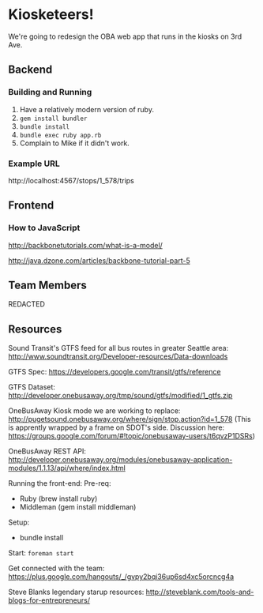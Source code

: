# Kiosketeers!

We're going to redesign the OBA web app that runs in the kiosks on 3rd Ave.

## Backend

### Building and Running

1. Have a relatively modern version of ruby.
2. `gem install bundler`
3. `bundle install`
4. `bundle exec ruby app.rb`
5. Complain to Mike if it didn't work.

### Example URL

http://localhost:4567/stops/1_578/trips

## Frontend

### How to JavaScript

http://backbonetutorials.com/what-is-a-model/

http://java.dzone.com/articles/backbone-tutorial-part-5

## Team Members

REDACTED

## Resources

Sound Transit's GTFS feed for all bus routes in greater Seattle area:
http://www.soundtransit.org/Developer-resources/Data-downloads

GTFS Spec:
https://developers.google.com/transit/gtfs/reference

GTFS Dataset:
http://developer.onebusaway.org/tmp/sound/gtfs/modified/1_gtfs.zip

OneBusAway Kiosk mode we are working to replace:
http://pugetsound.onebusaway.org/where/sign/stop.action?id=1_578
  (This is apprently wrapped by a frame on SDOT's side.
   Discussion here: https://groups.google.com/forum/#!topic/onebusaway-users/t6qvzP1DSRs)

OneBusAway REST API:
http://developer.onebusaway.org/modules/onebusaway-application-modules/1.1.13/api/where/index.html

Running the front-end:
Pre-req:
* Ruby (brew install ruby)
* Middleman (gem install middleman)

Setup:
* bundle install

Start:
`foreman start`

Get connected with the team:
https://plus.google.com/hangouts/_/gvpy2bqi36up6sd4xc5orcncg4a

Steve Blanks legendary starup resources:
http://steveblank.com/tools-and-blogs-for-entrepreneurs/
